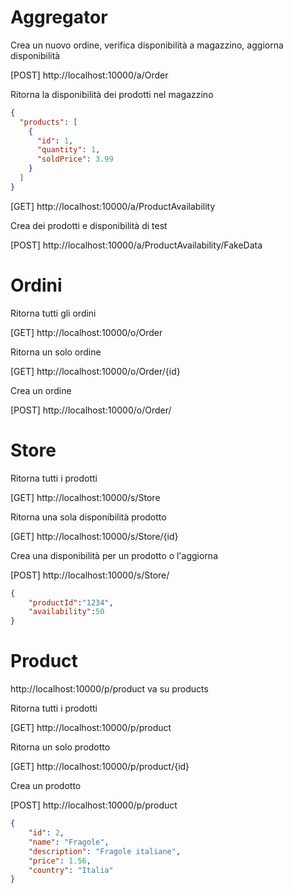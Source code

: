 # Aggregator

Crea un nuovo ordine, verifica disponibilità a magazzino, aggiorna disponibilità

[POST] http://localhost:10000/a/Order

Ritorna la disponibilità dei prodotti nel magazzino
```JSON
{
  "products": [
    {
      "id": 1,
      "quantity": 1,
      "soldPrice": 3.99
    }
  ]
}
```

[GET] http://localhost:10000/a/ProductAvailability

Crea dei prodotti e disponibilità di test

[POST] http://localhost:10000/a/ProductAvailability/FakeData 


# Ordini
Ritorna tutti gli ordini

[GET] http://localhost:10000/o/Order

Ritorna un solo ordine

[GET] http://localhost:10000/o/Order/{id}

Crea un ordine

[POST] http://localhost:10000/o/Order/

# Store
Ritorna tutti i prodotti

[GET] http://localhost:10000/s/Store

Ritorna una sola disponibilità prodotto

[GET] http://localhost:10000/s/Store/{id}

Crea una disponibilità per un prodotto o l'aggiorna

[POST] http://localhost:10000/s/Store/
```JSON
{
    "productId":"1234",
    "availability":50
}
```

# Product
http://localhost:10000/p/product va su products

Ritorna tutti i prodotti

[GET] http://localhost:10000/p/product

Ritorna un solo prodotto

[GET] http://localhost:10000/p/product/{id}

Crea un prodotto

[POST] http://localhost:10000/p/product
```JSON
{
    "id": 2,
    "name": "Fragole",
    "description": "Fragole italiane",
    "price": 1.56,
    "country": "Italia"
}
```
